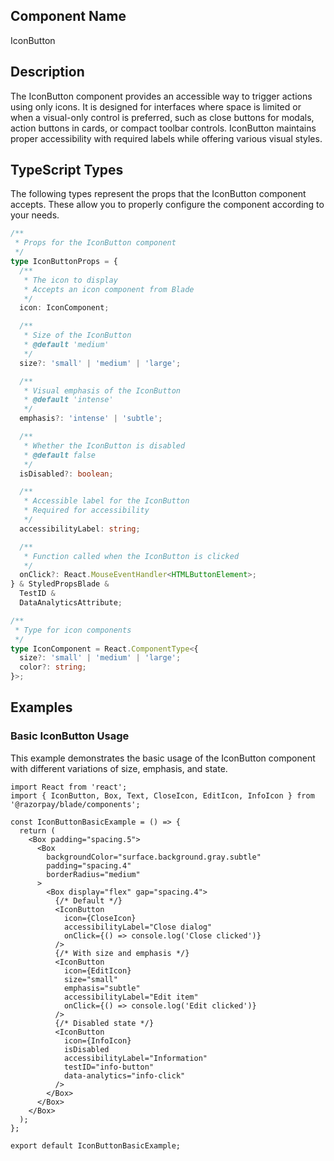 ## Component Name

IconButton

## Description

The IconButton component provides an accessible way to trigger actions using only icons. It is designed for interfaces where space is limited or when a visual-only control is preferred, such as close buttons for modals, action buttons in cards, or compact toolbar controls. IconButton maintains proper accessibility with required labels while offering various visual styles.

## TypeScript Types

The following types represent the props that the IconButton component accepts. These allow you to properly configure the component according to your needs.

```typescript
/**
 * Props for the IconButton component
 */
type IconButtonProps = {
  /**
   * The icon to display
   * Accepts an icon component from Blade
   */
  icon: IconComponent;

  /**
   * Size of the IconButton
   * @default 'medium'
   */
  size?: 'small' | 'medium' | 'large';

  /**
   * Visual emphasis of the IconButton
   * @default 'intense'
   */
  emphasis?: 'intense' | 'subtle';

  /**
   * Whether the IconButton is disabled
   * @default false
   */
  isDisabled?: boolean;

  /**
   * Accessible label for the IconButton
   * Required for accessibility
   */
  accessibilityLabel: string;

  /**
   * Function called when the IconButton is clicked
   */
  onClick?: React.MouseEventHandler<HTMLButtonElement>;
} & StyledPropsBlade &
  TestID &
  DataAnalyticsAttribute;

/**
 * Type for icon components
 */
type IconComponent = React.ComponentType<{
  size?: 'small' | 'medium' | 'large';
  color?: string;
}>;
```

## Examples

### Basic IconButton Usage

This example demonstrates the basic usage of the IconButton component with different variations of size, emphasis, and state.

```tsx
import React from 'react';
import { IconButton, Box, Text, CloseIcon, EditIcon, InfoIcon } from '@razorpay/blade/components';

const IconButtonBasicExample = () => {
  return (
    <Box padding="spacing.5">
      <Box
        backgroundColor="surface.background.gray.subtle"
        padding="spacing.4"
        borderRadius="medium"
      >
        <Box display="flex" gap="spacing.4">
          {/* Default */}
          <IconButton
            icon={CloseIcon}
            accessibilityLabel="Close dialog"
            onClick={() => console.log('Close clicked')}
          />
          {/* With size and emphasis */}
          <IconButton
            icon={EditIcon}
            size="small"
            emphasis="subtle"
            accessibilityLabel="Edit item"
            onClick={() => console.log('Edit clicked')}
          />
          {/* Disabled state */}
          <IconButton
            icon={InfoIcon}
            isDisabled
            accessibilityLabel="Information"
            testID="info-button"
            data-analytics="info-click"
          />
        </Box>
      </Box>
    </Box>
  );
};

export default IconButtonBasicExample;
```

